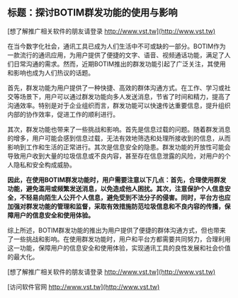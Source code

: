 ## **标题：探讨BOTIM群发功能的使用与影响**

[想了解推广相关软件的朋友请登录 http://www.vst.tw](http://www.vst.tw)

在当今数字化社会，通讯工具已成为人们生活中不可或缺的一部分。BOTIM作为一款流行的通讯应用，为用户提供了便捷的文字、语音、视频通话功能，满足了人们日常沟通的需求。然而，近期BOTIM推出的群发功能引起了广泛关注，其使用和影响也成为人们热议的话题。

首先，群发功能为用户提供了一种快捷、高效的群体沟通方式。在工作、学习或社交等场景下，用户可以通过群发功能向多人发送消息，节省了时间和精力，提高了沟通效率。特别是对于企业组织而言，群发功能可以快速传达重要信息，提升组织内部的协作效率，促进工作的顺利进行。

其次，群发功能也带来了一些挑战和影响。首先是信息过载的问题。随着群发消息的增多，用户可能会感到信息过载，无法有效地筛选和处理所接收到的信息，从而影响到工作和生活的正常进行。其次是信息安全的隐患。群发功能的开放性可能会导致用户收到大量的垃圾信息或不良内容，甚至存在信息泄露的风险，对用户的个人隐私和安全构成威胁。

**因此，在使用BOTIM群发功能时，用户需要注意以下几点：首先，合理使用群发功能，避免滥用或频繁发送消息，以免造成他人困扰。其次，注意保护个人信息安全，不轻易向陌生人公开个人信息，避免受到不法分子的侵害。同时，平台方也应加强对群发功能的管理和监督，采取有效措施防范垃圾信息和不良内容的传播，保障用户的信息安全和使用体验。**

综上所述，BOTIM群发功能的推出为用户提供了便捷的群体沟通方式，但也带来了一些挑战和影响。在使用群发功能时，用户和平台方都需要共同努力，合理利用这一功能，保障用户的信息安全和使用体验，实现通讯工具的良性发展和社会价值的最大化。

[想了解推广相关软件的朋友请登录 http://www.vst.tw](http://www.vst.tw)


[访问软件官网 http://www.vst.tw](http://www.vst.tw)
